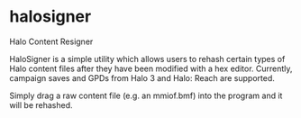 halosigner
==========

Halo Content Resigner

HaloSigner is a simple utility which allows users to rehash certain types of Halo content files after they have been modified with a hex editor.
Currently, campaign saves and GPDs from Halo 3 and Halo: Reach are supported.

Simply drag a raw content file (e.g. an mmiof.bmf) into the program and it will be rehashed.